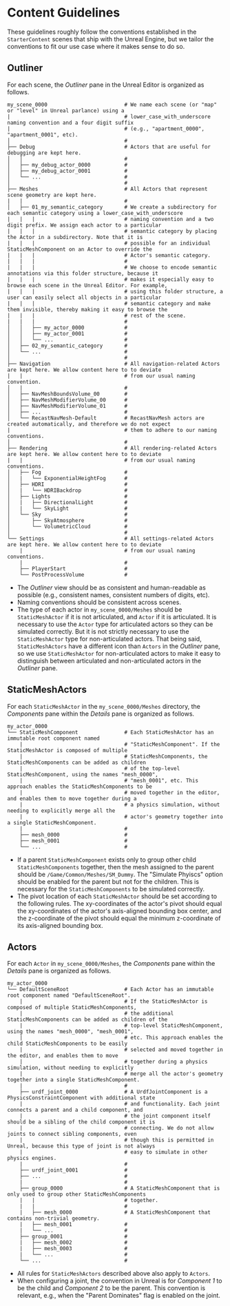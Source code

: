 # Content Guidelines

These guidelines roughly follow the conventions established in the `StarterContent` scenes that ship with the Unreal Engine, but we tailor the conventions to fit our use case where it makes sense to do so.

## Outliner

For each scene, the _Outliner_ pane in the Unreal Editor is organized as follows.

```
my_scene_0000                         # We name each scene (or "map" or "level" in Unreal parlance) using a
|                                     # lower_case_with_underscore naming convention and a four digit suffix
|                                     # (e.g., "apartment_0000", "apartment_0001", etc).
│                                     #
├── Debug                             # Actors that are useful for debugging are kept here.
│   │                                 #
│   ├── my_debug_actor_0000           #
│   ├── my_debug_actor_0001           #
│   └── ...                           #
│                                     #
├── Meshes                            # All Actors that represent scene geometry are kept here.
|   |                                 #
│   ├── 01_my_semantic_category       # We create a subdirectory for each semantic category using a lower_case_with_underscore
|   |   |                             # naming convention and a two digit prefix. We assign each actor to a particular
|   |   |                             # semantic category by placing the Actor in a subdirectory. Note that it is
|   |   |                             # possible for an individual StaticMeshComponent on an Actor to override the
|   |   |                             # Actor's semantic category.
|   |   |                             #
|   |   |                             # We choose to encode semantic annotations via this folder structure, because it
|   |   |                             # makes it especially easy to browse each scene in the Unreal Editor. For example,
|   |   |                             # using this folder structure, a user can easily select all objects in a particular
|   |   |                             # semantic category and make them invisible, thereby making it easy to browse the
|   |   |                             # rest of the scene.
|   |   |                             #
│   │   ├── my_actor_0000             #
│   │   ├── my_actor_0001             #
│   │   └── ...                       #
│   ├── 02_my_semantic_category       #
│   └── ...                           #
│                                     #  
├── Navigation                        # All navigation-related Actors are kept here. We allow content here to to deviate
|   |                                 # from our usual naming convention.
│   |                                 #
│   ├── NavMeshBoundsVolume_00        #
│   ├── NavMeshModifierVolume_00      #
│   ├── NavMeshModifierVolume_01      #
│   ├── ...                           #
│   └── RecastNavMesh-Default         # RecastNavMesh actors are created automatically, and therefore we do not expect
|                                     # them to adhere to our naming conventions.
│                                     #
├── Rendering                         # All rendering-related Actors are kept here. We allow content here to to deviate
|   |                                 # from our usual naming conventions.
│   ├── Fog                           #
│   |   └── ExponentialHeightFog      #
│   ├── HDRI                          #
│   |   └── HDRIBackdrop              #
│   ├── Lights                        #
│   |   ├── DirectionalLight          #
│   |   └── SkyLight                  #
│   └── Sky                           #
│       ├── SkyAtmosphere             #
│       └── VolumetricCloud           #
│                                     #
└── Settings                          # All settings-related Actors are kept here. We allow content here to to deviate
    |                                 # from our usual naming conventions.
    |                                 #
    ├── PlayerStart                   #
    └── PostProcessVolume             #
```

- The _Outliner_ view should be as consistent and human-readable as possible (e.g., consistent names, consistent numbers of digits, etc).
- Naming conventions should be consistent across scenes.
- The type of each actor in `my_scene_0000/Meshes` should be `StaticMeshActor` if it is not articulated, and `Actor` if it is articulated. It is necessary to use the `Actor` type for articulated actors so they can be simulated correctly. But it is not strictly necessary to use the `StaticMeshActor` type for non-articulated actors. That being said, `StaticMeshActors` have a different icon than `Actors` in the _Outliner_ pane, so we use `StaticMeshActor` for non-articulated actors to make it easy to distinguish between articulated and non-articulated actors in the _Outliner_ pane.

## StaticMeshActors

For each `StaticMeshActor` in the `my_scene_0000/Meshes` directory, the _Components_ pane within the _Details_ pane is organized as follows.

```
my_actor_0000
└── StaticMeshComponent               # Each StaticMeshActor has an immutable root component named
    |                                 # "StaticMeshComponent". If the StaticMeshActor is composed of multiple  
    |                                 # StaticMeshComponents, the StaticMeshComponents can be added as children
    |                                 # of the top-level StaticMeshComponent, using the names "mesh_0000",
    |                                 # "mesh_0001", etc. This approach enables the StaticMeshComponents to be 
    |                                 # moved together in the editor, and enables them to move together during a
    |                                 # a physics simulation, without needing to explicitly merge all the 
    |                                 # actor's geometry together into a single StaticMeshComponent.
    |                                 #
    ├── mesh_0000                     #
    ├── mesh_0001                     #
    └── ...                           #
```

- If a parent `StaticMeshComponent` exists only to group other child `StaticMeshComponents` together, then the mesh assigned to the parent should be `/Game/Common/Meshes/SM_Dummy`. The "Simulate Phyiscs" option should be enabled for the parent but not for the children. This is necessary for the `StaticMeshComponents` to be simulated correctly.
- The pivot location of each `StaticMeshActor` should be set according to the following rules. The xy-coordinates of the actor's pivot should equal the xy-coordinates of the actor's axis-aligned bounding box center, and the z-coordinate of the pivot should equal the minimum z-coordinate of its axis-aligned bounding box.

## Actors

For each `Actor` in `my_scene_0000/Meshes`, the _Components_ pane within the _Details_ pane is organized as follows.

```
my_actor_0000
└── DefaultSceneRoot                  # Each Actor has an immutable root component named "DefaultSceneRoot".
    |                                 # If the StaticMeshActor is composed of multiple StaticMeshComponents,  
    |                                 # the additional StaticMeshComponents can be added as children of the
    |                                 # top-level StaticMeshComponent, using the names "mesh_0000", "mesh_0001",
    |                                 # etc. This approach enables the child StaticMeshComponents to be easily 
    |                                 # selected and moved together in the editor, and enables them to move
    |                                 # together during a physics simulation, without needing to explicitly
    |                                 # merge all the actor's geometry together into a single StaticMeshComponent. 
    |                                 #
    ├── urdf_joint_0000               # A UrdfJointComponent is a PhysicsConstraintComponent with additional state
    |                                 # and functionality. Each joint connects a parent and a child component, and
    |                                 # the joint component itself should be a sibling of the child component it is
    |                                 # connecting. We do not allow joints to connect sibling components, even
    |                                 # though this is permitted in Unreal, because this type of joint is not always
    |                                 # easy to simulate in other physics engines.
    |                                 #
    ├── urdf_joint_0001               #
    ├── ...                           #
    |                                 #
    ├── group_0000                    # A StaticMeshComponent that is only used to group other StaticMeshComponents
    |   |                             # together.
    |   |                             #
    |   ├── mesh_0000                 # A StaticMeshComponent that contains non-trivial geometry.
    |   ├── mesh_0001                 #
    |   └── ...                       #
    ├── group_0001                    #
    |   ├── mesh_0002                 #
    |   ├── mesh_0003                 #
    |   └── ...                       #
    └── ...                           #
```

- All rules for `StaticMeshActors` described above also apply to `Actors`.
- When configuring a joint, the convention in Unreal is for _Component 1_ to be the child and _Component 2_ to be the parent. This convention is relevant, e.g., when the "Parent Dominates" flag is enabled on the joint.
